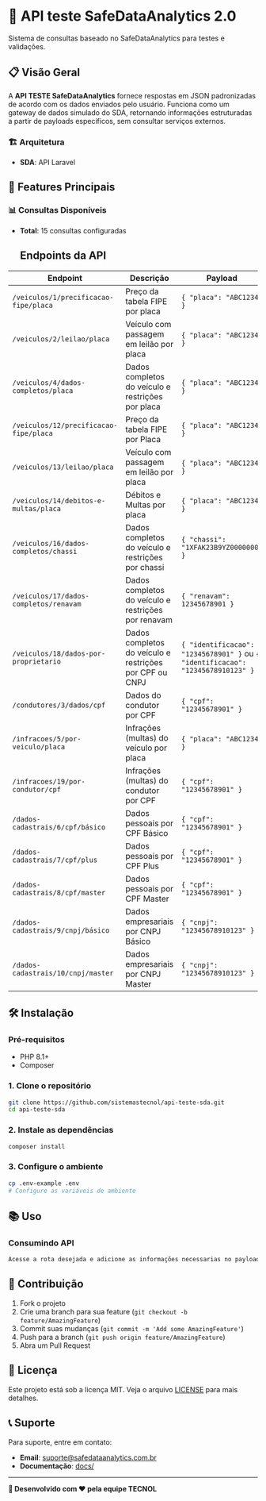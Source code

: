 # 🚀 API teste SafeDataAnalytics 2.0 

Sistema de consultas baseado no SafeDataAnalytics para testes e validações.

## 📋 Visão Geral

A **API TESTE  SafeDataAnalytics** fornece respostas em JSON padronizadas de acordo com os dados enviados pelo usuário. Funciona como um gateway de dados simulado do SDA, retornando informações estruturadas a partir de payloads específicos, sem consultar serviços externos.

### 🏗️ Arquitetura

- **SDA**: API Laravel

## 🚀 Features Principais

### 📊 Consultas Disponíveis
- **Total**: 15 consultas configuradas
   ## Endpoints da API

| Endpoint | Descrição | Payload |
|----------|-----------|---------|
| `/veiculos/1/precificacao-fipe/placa` | Preço da tabela FIPE por placa | `{ "placa": "ABC1234" }` |
| `/veiculos/2/leilao/placa` | Veículo com passagem em leilão por placa | `{ "placa": "ABC1234" }` |
| `/veiculos/4/dados-completos/placa` | Dados completos do veículo e restrições por placa | `{ "placa": "ABC1234" }` |
| `/veiculos/12/precificacao-fipe/placa` | Preço da tabela FIPE por Placa | `{ "placa": "ABC1234" }` |
| `/veiculos/13/leilao/placa` | Veículo com passagem em leilão por placa | `{ "placa": "ABC1234" }` |
| `/veiculos/14/debitos-e-multas/placa` | Débitos e Multas por placa | `{ "placa": "ABC1234" }` |
| `/veiculos/16/dados-completos/chassi` | Dados completos do veículo e restrições por chassi | `{ "chassi": "1XFAK23B9YZ0000000" }` |
| `/veiculos/17/dados-completos/renavam` | Dados completos do veículo e restrições por renavam | `{ "renavam": 12345678901 }` |
| `/veiculos/18/dados-por-proprietario` | Dados completos do veículo e restrições por CPF ou CNPJ | `{ "identificacao": "12345678901" }` ou `{ "identificacao": "12345678910123" }` |
| `/condutores/3/dados/cpf` | Dados do condutor por CPF | `{ "cpf": "12345678901" }` |
| `/infracoes/5/por-veiculo/placa` | Infrações (multas) do veículo por placa | `{ "placa": "ABC1234" }` |
| `/infracoes/19/por-condutor/cpf` | Infrações (multas) do condutor por CPF | `{ "cpf": "12345678901" }` |
| `/dados-cadastrais/6/cpf/básico` | Dados pessoais por CPF Básico | `{ "cpf": "12345678901" }` |
| `/dados-cadastrais/7/cpf/plus` | Dados pessoais por CPF Plus | `{ "cpf": "12345678901" }` |
| `/dados-cadastrais/8/cpf/master` | Dados pessoais por CPF Master | `{ "cpf": "12345678901" }` |
| `/dados-cadastrais/9/cnpj/básico` | Dados empresariais por CNPJ Básico | `{ "cnpj": "12345678910123" }` |
| `/dados-cadastrais/10/cnpj/master` | Dados empresariais por CNPJ Master | `{ "cnpj": "12345678910123" }` |



## 🛠️ Instalação

### Pré-requisitos
- PHP 8.1+
- Composer

### 1. Clone o repositório
```bash
git clone https://github.com/sistemastecnol/api-teste-sda.git
cd api-teste-sda
```

### 2. Instale as dependências
```bash
composer install
```

### 3. Configure o ambiente
```bash
cp .env-example .env
# Configure as variáveis de ambiente
```

## 📚 Uso

### Consumindo API
```bash
Acesse a rota desejada e adicione as informações necessarias no payload, todas as rotas são POST e as informações estão na tabela de consultas.

```



## 🤝 Contribuição

1. Fork o projeto
2. Crie uma branch para sua feature (`git checkout -b feature/AmazingFeature`)
3. Commit suas mudanças (`git commit -m 'Add some AmazingFeature'`)
4. Push para a branch (`git push origin feature/AmazingFeature`)
5. Abra um Pull Request

## 📄 Licença

Este projeto está sob a licença MIT. Veja o arquivo [LICENSE](LICENSE) para mais detalhes.

## 📞 Suporte

Para suporte, entre em contato:
- **Email**: suporte@safedataanalytics.com.br
- **Documentação**: [docs/](docs/)

---

**🚀 Desenvolvido com ❤️ pela equipe TECNOL**

